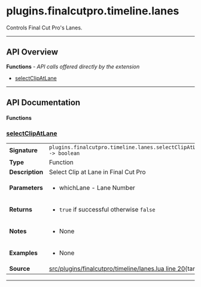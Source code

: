 # plugins.finalcutpro.timeline.lanes

Controls Final Cut Pro's Lanes.

---

## API Overview
**Functions** - _API calls offered directly by the extension_
 * [selectClipAtLane](#selectclipatlane)


---

## API Documentation

#### Functions


### [selectClipAtLane](#selectclipatlane)

|                                             |                                                                                     |
| --------------------------------------------|-------------------------------------------------------------------------------------|
| **Signature**                               | `plugins.finalcutpro.timeline.lanes.selectClipAtLane(whichLane) -> boolean`                                                                    |
| **Type**                                    | Function                                                                     |
| **Description**                             | Select Clip at Lane in Final Cut Pro                                                                     |
| **Parameters**                              | <ul><li>whichLane - Lane Number</li></ul> |
| **Returns**                                 | <ul><li>`true` if successful otherwise `false`</li></ul>          |
| **Notes**                                   | <ul><li>None</li></ul> |
| **Examples**                                | <ul><li>None</li></ul> |
| **Source**                                  | [src/plugins/finalcutpro/timeline/lanes.lua line 20](https://github.com/CommandPost/CommandPost/blob/develop/src/plugins/finalcutpro/timeline/lanes.lua#L20){target="_blank"} |

---

